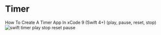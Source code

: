 # Timer
How To Create A Timer App In xCode 9 (Swift 4+) (play, pause, reset, stop)
![swift timer play stop reset pause]((https://i.ibb.co/1X8Ty7s/timer.png))
